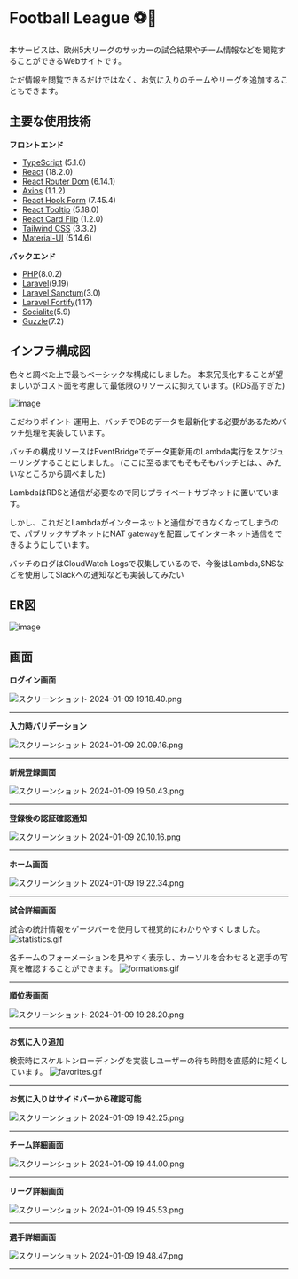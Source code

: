 # Football League ⚽️👑
本サービスは、欧州5大リーグのサッカーの試合結果やチーム情報などを閲覧することができるWebサイトです。

ただ情報を閲覧できるだけではなく、お気に入りのチームやリーグを追加することもできます。

## 主要な使用技術
**フロントエンド**

- [TypeScript](https://www.typescriptlang.org/) (5.1.6)
- [React](https://react.dev/) (18.2.0)
- [React Router Dom](https://reactrouter.com/en/main) (6.14.1)
- [Axios](https://github.com/axios/axios) (1.1.2)
- [React Hook Form](https://react-hook-form.com/) (7.45.4)
- [React Tooltip](https://github.com/ReactTooltip/react-tooltip) (5.18.0)
- [React Card Flip](https://www.npmjs.com/package/react-card-flip) (1.2.0)
- [Tailwind CSS](https://tailwindcss.com/) (3.3.2)
- [Material-UI](https://mui.com/) (5.14.6)

**バックエンド**

- [PHP](https://www.php.net/manual/ja/index.php)(8.0.2)
- [Laravel](https://laravel.com/)(9.19)
- [Laravel Sanctum](https://readouble.com/laravel/8.x/ja/sanctum.html)(3.0)
- [Laravel Fortify](https://readouble.com/laravel/8.x/ja/fortify.html)(1.17)
- [Socialite](https://readouble.com/laravel/8.x/ja/socialite.html)(5.9)
- [Guzzle](https://readouble.com/laravel/9.x/ja/http-client.html)(7.2)

## インフラ構成図
色々と調べた上で最もベーシックな構成にしました。
本来冗長化することが望ましいがコスト面を考慮して最低限のリソースに抑えています。(RDS高すぎた)

![image](https://github.com/MiuraKeiya/laravel-react-soccer-spa/assets/122216142/b6abafbc-5f77-4e18-a232-90eef03e9229)

こだわりポイント
運用上、バッチでDBのデータを最新化する必要があるためバッチ処理を実装しています。

バッチの構成リソースはEventBridgeでデータ更新用のLambda実行をスケジューリングすることにしました。
(ここに至るまでもそもそもバッチとは、、みたいなところから調べました)

LambdaはRDSと通信が必要なので同じプライベートサブネットに置いています。

しかし、これだとLambdaがインターネットと通信ができなくなってしまうので、パブリックサブネットにNAT gatewayを配置してインターネット通信をできるようにしています。

バッチのログはCloudWatch Logsで収集しているので、今後はLambda,SNSなどを使用してSlackへの通知なども実装してみたい

## ER図
![image](https://github.com/MiuraKeiya/laravel-react-soccer-spa/assets/122216142/5f4257bf-7a3f-487b-9e8e-38d132ee7d08)

## 画面
**ログイン画面**

![スクリーンショット 2024-01-09 19.18.40.png](https://qiita-image-store.s3.ap-northeast-1.amazonaws.com/0/2851087/8f4995e6-029b-0d79-ca36-88883ebe2f94.png)

---

**入力時バリデーション**

![スクリーンショット 2024-01-09 20.09.16.png](https://qiita-image-store.s3.ap-northeast-1.amazonaws.com/0/2851087/903c10fe-9321-5e50-4979-c06bb8c91804.png)

---

**新規登録画面**

![スクリーンショット 2024-01-09 19.50.43.png](https://qiita-image-store.s3.ap-northeast-1.amazonaws.com/0/2851087/50230bdf-3fcd-c878-034b-161e94b2dd16.png)

---

**登録後の認証確認通知**

![スクリーンショット 2024-01-09 20.10.16.png](https://qiita-image-store.s3.ap-northeast-1.amazonaws.com/0/2851087/a839098c-6906-ce3a-6305-87c85cb5b53a.png)

---

**ホーム画面**

![スクリーンショット 2024-01-09 19.22.34.png](https://qiita-image-store.s3.ap-northeast-1.amazonaws.com/0/2851087/580d132c-f7d8-9789-37ce-cf2c35efc194.png)

---

**試合詳細画面**

試合の統計情報をゲージバーを使用して視覚的にわかりやすくしました。
![statistics.gif](https://qiita-image-store.s3.ap-northeast-1.amazonaws.com/0/2851087/18de94f5-6201-2e72-af5b-0a85b733c419.gif)


各チームのフォーメーションを見やすく表示し、カーソルを合わせると選手の写真を確認することができます。
![formations.gif](https://qiita-image-store.s3.ap-northeast-1.amazonaws.com/0/2851087/884be91b-c4d7-3acc-c5a8-15e320eb6c86.gif)


---

**順位表画面**

![スクリーンショット 2024-01-09 19.28.20.png](https://qiita-image-store.s3.ap-northeast-1.amazonaws.com/0/2851087/da3cc4db-debd-e27e-778a-1ef34d39cfbf.png)

---

**お気に入り追加**

検索時にスケルトンローディングを実装しユーザーの待ち時間を直感的に短くしています。
![favorites.gif](https://qiita-image-store.s3.ap-northeast-1.amazonaws.com/0/2851087/b9998a42-d1d8-eba5-1e29-3f76b0536dac.gif)

---

**お気に入りはサイドバーから確認可能**

![スクリーンショット 2024-01-09 19.42.25.png](https://qiita-image-store.s3.ap-northeast-1.amazonaws.com/0/2851087/e6474019-ec58-b1fa-3b07-84a1451db417.png)

---

**チーム詳細画面**

![スクリーンショット 2024-01-09 19.44.00.png](https://qiita-image-store.s3.ap-northeast-1.amazonaws.com/0/2851087/9edca9a8-692c-92b0-9abb-5a3c21218cea.png)

---

**リーグ詳細画面**

![スクリーンショット 2024-01-09 19.45.53.png](https://qiita-image-store.s3.ap-northeast-1.amazonaws.com/0/2851087/13c1666f-2d91-fc4b-51b2-c11c2b931620.png)

---

**選手詳細画面**

![スクリーンショット 2024-01-09 19.48.47.png](https://qiita-image-store.s3.ap-northeast-1.amazonaws.com/0/2851087/e63a3c2d-6af8-a1cc-3b72-046bc23873a2.png)

---
